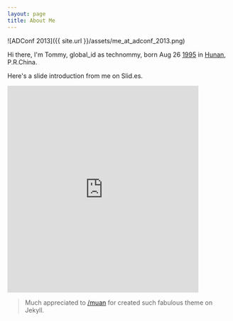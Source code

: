 ```yaml
---
layout: page
title: About Me
---
```


![ADConf 2013]({{ site.url }}/assets/me_at_adconf_2013.png)

Hi there, I'm Tommy, global_id as technommy, born Aug 26 <a href="http://en.wikipedia.org/wiki/1995" target="_blank">1995</a> in <a href="http://en.wikipedia.org/wiki/Hunan" target="_blank">Hunan</a>, P.R.China.

Here's a slide introduction from me on Slid.es.

<iframe src="http://slid.es/technommy/sphinx-intro/embed" width="430" height="467" scrolling="no" frameborder="0" webkitallowfullscreen mozallowfullscreen allowfullscreen></iframe>

> Much appreciated to [/muan](https://github.com/muan) for created such fabulous theme on Jekyll.
